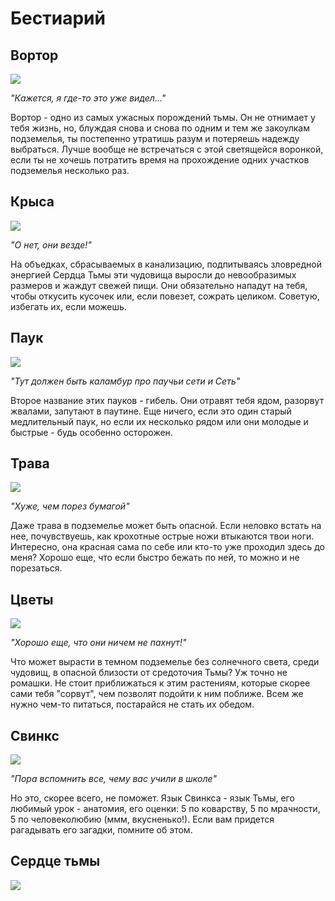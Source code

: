 # Бестиарий

## Вортор
![](images/wortor.jpg)

*"Кажется, я где-то это уже видел..."*

Вортор - одно из самых ужасных порождений тьмы. Он не отнимает у тебя жизнь, но, блуждая снова и снова по одним и тем же закоулкам подземелья, ты постепенно утратишь разум и потеряешь надежду выбраться. Лучше вообще не встречаться с этой светящейся воронкой, если ты не хочешь потратить время на прохождение одних участков подземелья несколько раз.


## Крыса
![](images/rat.jpg)

*"О нет, они везде!"*

На объедках, сбрасываемых в канализацию, подпитываясь зловредной энергией Сердца Тьмы эти чудовища выросли до невообразимых размеров и жаждут свежей пищи. Они обязательно нападут на тебя, чтобы откусить кусочек или, если повезет, сожрать целиком. Советую, избегать их, если можешь.

## Паук
![](images/spider.jpg)

*"Тут должен быть каламбур про паучьи сети и Сеть"*

Второе название этих пауков - гибель. Они отравят тебя ядом, разорвут жвалами, запутают в паутине. Еще ничего, если это один старый медлительный паук, но если их несколько рядом или они молодые и быстрые - будь особенно осторожен.

## Трава
![](images/grass.jpg)

*"Хуже, чем порез бумагой"*

Даже трава в подземелье может быть опасной. Если неловко встать на нее, почувствуешь, как крохотные острые ножи втыкаются твои ноги. Интересно, она красная сама по себе или кто-то уже проходил здесь до меня? Хорошо еще, что если быстро бежать по ней, то можно и не порезаться.

## Цветы
![](images/plant.jpg)

*"Хорошо еще, что они ничем не пахнут!"*

Что может вырасти в темном подземелье без солнечного света, среди чудовищ, в опасной близости от средоточия Тьмы? Уж точно не ромашки. Не стоит приближаться к этим растениям, которые скорее сами тебя "сорвут", чем позволят подойти к ним поближе. Всем же нужно чем-то питаться, постарайся не стать их обедом.

## Свинкс
![](images/swinx.jpg)

*"Пора вспомнить все, чему вас учили в школе"*

Но это, скорее всего, не поможет. Язык Свинкса - язык Тьмы, его любимый урок - анатомия, его оценки: 5 по коварству, 5 по мрачности, 5 по человеколюбию (ммм, вкусненько!). Если вам придется рагадывать его загадки, помните об этом.


## Сердце тьмы
![](images/heart.jpg)
